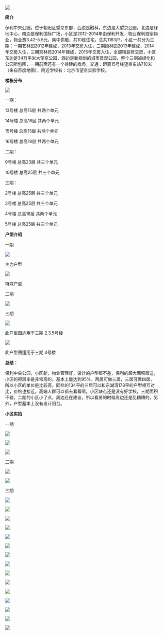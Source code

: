 
![](./保利中央公园/90542b65ly1fm96ybpjzgj20w70goq7g.jpg)

**简介**

保利中央公园，位于朝阳区望京东部，西边是融科，东边是大望京公园，北边是绿地中心，南边是保利国际广场，小区是2012-2014年由保利开发，物业保利自家物业，物业费3.42-5.5元，集中供暖，共10栋住宅，总共1183户，小区一共分为三期：一期艺林园2012年建成，2013年交房入住，二期嬉林园2013年建成，2014年交房入住，三期赏林苑2014年建成，2015年交房入住，全部精装修交房，小区东边是34万平米大望京公园，西边是新规划的城市景观公园，整个三期被绿化和公园所包围，一期前面还有一个待建的商场。交通：距离15号线望京东站710米（来自百度地图），附近学校有：北京市望京实验学校。

**楼栋分布**

![](./保利中央公园/90542b65ly1fm978wt4x1j20hs0el0ui.jpg)

一期：

13号楼 总高15层 共两个单元

14号楼 总高18层 共两个单元

15号楼 总高15层 共两个单元

16号楼 总高18层 共两个单元

二期：

9号楼 总高23层 共三个单元

10号楼 总高25层 共三个单元

三期：

2号楼 总高25层 共三个单元

3号楼 总高25层 共三个单元

4号楼 总高18层 共两个单元

5号楼 总高25层 共三个单元 

**户型介绍**

一期

![](./保利中央公园/90542b65ly1fm96qn30tvj20im0imtby.jpg)

主力户型

![](./保利中央公园/90542b65ly1fm96qvi0p0j20ih0pp0ve.jpg)

特殊户型

二期

![](./保利中央公园/90542b65ly1fm96rbudunj20ih0pkq6h.jpg)



三期

![](./保利中央公园/90542b65ly1fm96rko3o6j20im0im420.jpg)

此户型图适用于三期 2.3.5号楼

![](./保利中央公园/90542b65ly1fm96s22idgj20ih0pkjvh.jpg)

此户型图适用于三期 4号楼

**总结：**

保利中央公园，小区新，物业管理好，设计的户型都不差，保利的超大面积赠送，小区的得房率是非常高的，基本上能达到95%，两居可做三居，三居可做四居，所以小区的单价是比较高，同样的134平的三居可以和东湖湾178平的户型相互对比，价格也接近，高端人群可以都去看看啊，小区缺点还是没有好学校，三期面积不错，二期的小区小了点，周边还在建设，所以看房的时候周边还是乱糟糟的，另外，户型基本上没有设计阳台。

**小区实拍**

一期

![](./保利中央公园/90542b65ly1fm97nhh3naj20u0140grp.jpg)



![](./保利中央公园/90542b65ly1fm97nhiq7xj20u0140tec.jpg)



![](./保利中央公园/90542b65ly1fm97nhfkjij20u0140wij.jpg)

二期

![](./保利中央公园/90542b65ly1fm97nyl7j2j20u0140teh.jpg)



![](./保利中央公园/90542b65ly1fm97nymhv6j20u0140ahk.jpg)

三期

![](./保利中央公园/90542b65ly1fm97okzkuaj20u0140adh.jpg)





![](./保利中央公园/90542b65ly1fm97ol2dykj20u0140ai8.jpg)



![](./保利中央公园/90542b65ly1fm97ol27y8j20u01400w9.jpg)



![](./保利中央公园/90542b65ly1fm97ol4jnqj20u0140teq.jpg)



![](./保利中央公园/90542b65ly1fm97oo9iq8j20u0140qbd.jpg)



![](./保利中央公园/90542b65ly1fm97omhyr4j20u0140jy1.jpg)



![](./保利中央公园/90542b65ly1fm97omrscuj20u0140tf5.jpg)



![](./保利中央公园/90542b65ly1fm97olmmdgj20u0140td0.jpg)





![](./保利中央公园/90542b65ly1fm97om5hi2j20u0140n2y.jpg)



![](./保利中央公园/90542b65ly1fm97ols5x8j20u0140tcm.jpg)



![](./保利中央公园/90542b65ly1fm97onbi5fj20u0140dik.jpg)

![](./保利中央公园/90542b65ly1fm97onkacyj20u01400w2.jpg)

![](./保利中央公园/90542b65ly1fm97ommfj5j20u01407c9.jpg)

![](./保利中央公园/90542b65ly1fm97ommu2tj20u0140gtn.jpg)

![](./保利中央公园/90542b65ly1fm97pj5ds3j20u0140afs.jpg)

